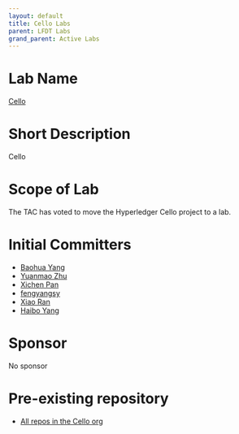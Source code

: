 ```yaml
---
layout: default
title: Cello Labs
parent: LFDT Labs
grand_parent: Active Labs
---
```

# Lab Name
[Cello](https://github.com/hyperledger-cello)

# Short Description
Cello

# Scope of Lab
The TAC has voted to move the Hyperledger Cello project to a lab.

# Initial Committers

- [Baohua Yang](https://github.com/yeasy)
- [Yuanmao Zhu](https://github.com/zhuyuanmao)
- [Xichen Pan](https://github.com/xichen1)
- [fengyangsy](https://github.com/fengyangsy)
- [Xiao Ran](https://github.com/xiaor2)
- [Haibo Yang](https://github.com/YoungHypo)

# Sponsor
No sponsor

# Pre-existing repository

- [All repos in the Cello org](https://github.com/hyperledger-cello/)

